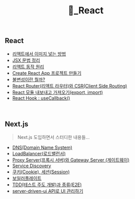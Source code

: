 <h1 align="center">💙_React</h1>

<br>

## React

- [리액트에서 이미지 넣는 방법](https://github.com/mireyhgnay/study-note/blob/main/React/%EB%A6%AC%EC%95%A1%ED%8A%B8%EC%97%90%EC%84%9C%20%EC%9D%B4%EB%AF%B8%EC%A7%80%20%EB%84%A3%EB%8A%94%20%EB%B0%A9%EB%B2%95.md)
- [JSX 문법 정리](https://github.com/mireyhgnay/study-note/blob/main/React/JSX%20%EB%AC%B8%EB%B2%95%20%EC%A0%95%EB%A6%AC.md)
- [리액트 동작 원리](https://github.com/mireyhgnay/study-note/blob/main/React/%EB%A6%AC%EC%95%A1%ED%8A%B8%20%EB%8F%99%EC%9E%91%20%EC%9B%90%EB%A6%AC.md)
- [Create React App 프로젝트 만들기](https://github.com/mireyhgnay/study-note/blob/main/React/Create%20React%20App%20%ED%94%84%EB%A1%9C%EC%A0%9D%ED%8A%B8%20%EB%A7%8C%EB%93%A4%EA%B8%B0.md)
- [불변성이란 뭘까?](https://github.com/mireyhgnay/study-note/blob/main/React/%EB%B6%88%EB%B3%80%EC%84%B1%EC%9D%B4%EB%9E%80%20%EB%AD%98%EA%B9%8C%3F.md)
- [React Router(리액트 라우터)와 CSR(Client Side Routing)](<https://github.com/mireyhgnay/study-note/blob/main/React/React%20Router(%EB%A6%AC%EC%95%A1%ED%8A%B8%20%EB%9D%BC%EC%9A%B0%ED%84%B0)%EC%99%80%20CSR(Client%20Side%20Routing).md>)
- [React 모듈 내보내고 가져오기(export, import)](<https://github.com/mireyhgnay/study-note/blob/main/React/React%20%EB%AA%A8%EB%93%88%20%EB%82%B4%EB%B3%B4%EB%82%B4%EA%B3%A0%20%EA%B0%80%EC%A0%B8%EC%98%A4%EA%B8%B0(export%2C%20import).md>)
- [React Hook : useCallback()](<https://github.com/mireyhgnay/study-note/blob/main/React/%EB%A6%AC%EC%95%A1%ED%8A%B8%20%ED%9B%85%20%3A%20useCallback().md>)

<br>

## Next.js

> Next.js 도입하면서 스터디한 내용들...

- [DNS(Domain Name System)](<https://github.com/mireyhgnay/study-note/blob/main/React/NextJS/DNS(Domain%20Name%20System).md>)
- [LoadBalancer(로드밸런서)](<https://github.com/mireyhgnay/study-note/blob/main/React/NextJS/LoadBalancer(%EB%A1%9C%EB%93%9C%EB%B0%B8%EB%9F%B0%EC%84%9C).md>)
- [Proxy Server(프록시 서버)와 Gateway Server (게이트웨이)](<https://github.com/mireyhgnay/study-note/blob/main/React/NextJS/Proxy%20Server(%ED%94%84%EB%A1%9D%EC%8B%9C%20%EC%84%9C%EB%B2%84)%EC%99%80%20Gateway%20Server%20(%EA%B2%8C%EC%9D%B4%ED%8A%B8%EC%9B%A8%EC%9D%B4).md>)
- [Service Discovery](https://github.com/mireyhgnay/study-note/blob/main/React/NextJS/Service%20Discovery.md)
- [쿠키(Cookie), 세션(Session)](<https://github.com/mireyhgnay/study-note/blob/main/React/NextJS/%EC%BF%A0%ED%82%A4(Cookie)%2C%20%EC%84%B8%EC%85%98(Session).md>)
- [보일러플레이트](https://github.com/mireyhgnay/study-note/blob/main/React/NextJS/%EB%B3%B4%EC%9D%BC%EB%9F%AC%ED%94%8C%EB%A0%88%EC%9D%B4%ED%8A%B8.md)
- [TDD(테스트 주도 개발)과 종류(E2E)](<https://github.com/mireyhgnay/study-note/blob/main/React/NextJS/TDD(%ED%85%8C%EC%8A%A4%ED%8A%B8%20%EC%A3%BC%EB%8F%84%20%EA%B0%9C%EB%B0%9C)%EA%B3%BC%20%EC%A2%85%EB%A5%98(E2E).md>)
- [server-driven-ui API로 UI 관리하기](https://github.com/mireyhgnay/study-note/blob/main/React/NextJS/server-driven-ui%20API.md)
